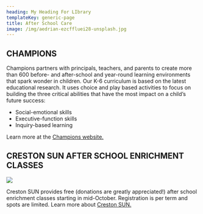 ```yaml
---
heading: My Heading For LIbrary
templateKey: generic-page
title: After School Care
image: /img/aedrian-ezcffluei28-unsplash.jpg
---
```

## CHAMPIONS

Champions partners with principals, teachers, and parents to create more than 600 before- and after-school and year-round learning environments that spark wonder in children. Our K-6 curriculum is based on the latest educational research. It uses choice and play based activities to focus on building the three critical abilities that have the most impact on a child’s future success:

* Social-emotional skills
* Executive-function skills
* Inquiry-based learning

Learn more at the [Champions website.](https://www.discoverchampions.com/our-locations/portland/or/001363)

## CRESTON SUN AFTER SCHOOL ENRICHMENT CLASSES

![](/img/sun.gif)

Creston SUN provides free (donations are greatly appreciated!) after school enrichment classes starting in mid-October. Registration is per term and spots are limited. Learn more about [Creston SUN.](https://inquisitive-lolly-d1ee77.netlify.app/programs/creston-sun)